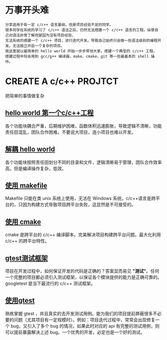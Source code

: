 # 万事开头难
    分享适用于有一定 c/c++ 语言基础，但是项目经验不足的同学。
    很多同学在系统的学习了 c/c++ 语法之后，仍然无法搭建一个 c/c++ 语言的工程。纵使自己对语法非常了解但是因为没有项目经验，
    无法系统的搭建一个 c/c++ 项目，进行迭代开发。导致自己始终只会做一些语法级别的编程开发。无法独立开启一个复杂的项目。
    我这里就以最简单的 hello world 开始一步步带领大家，搭建一个典型的 c/c++ 工程。
    搭建过程中将会用到 gcc/g++ 编译器，make，cmake，git 等一些最基本的 shell 操作。
# CREATE A c/c++ PROJTCT
把简单的事情做复杂
## [hello world 第一个c/c++工程](https://github.com/jinfeihan57/start_A_c_cpp_project/tree/hello_world)
各个功能块耦合严重，后期维护困难，函数体积迅速膨胀，导致逻辑不清晰，功能责任田混乱，团队合作困难。不要说大项目，连小项目也难以开发。
## [解耦 hello world](https://github.com/jinfeihan57/start_A_c_cpp_project/tree/separate_stage2)
各个功能块按照责任田划分不同的目录和文件，逻辑清晰易于管理，团队合作效率高。但是编译操作复杂，低效。
## [使用 makefile](https://github.com/jinfeihan57/start_A_c_cpp_project/tree/use_makefile)
Makefile 只能在类 unix 系统上使用，无法在 Windows 系统。c/c++语言是跨平台的，只因为构建方式导致项目跨平台失败，这显然是不可接受的。
## [使用 cmake](https://github.com/jinfeihan57/start_A_c_cpp_project/tree/cmake_stage2)
cmake 是跨平台的 c/c++ 编译脚本。完美解决项目构建跨平台问题。最大化利用 c/c++ 的跨平台特性。
## [gtest测试框架](https://github.com/jinfeihan57/start_A_c_cpp_project/tree/add_gtest)
项目在开发过程中，如何保证开发的代码是正确的？答案显而易见 **"测试"**。任何一个完整的项目都必须引入测试框架，以保证各个模块提供的能力是正确可靠的。googletest 是当下最流行的 c/c++ 测试框架。
## [使用gtest](https://github.com/jinfeihan57/start_A_c_cpp_project/tree/use_gtest_stage1)
熟练掌握 gtest ，并且真实的去开发测试用例。能为我们的项目提前屏蔽很多不必要的问题（尤其项目有一定规模时）。例如：项目迭代过程中，常常会出现修复一个 bug，又引入了多个 bug 的情况，如果此时对应的 api 有完整的测试用例，则可以提前暴露解决上述 bug。一个优秀的开发，必定也是一个好的测试。
<br>
